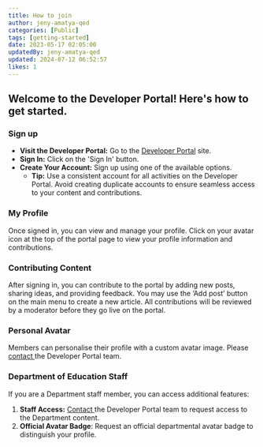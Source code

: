 ```yaml
---
title: How to join
author: jeny-amatya-qed
categories: [Public]
tags: [getting-started]
date: 2023-05-17 02:05:00 
updatedBy: jeny-amatya-qed
updated: 2024-07-12 06:52:57 
likes: 1
---
```


## Welcome to the Developer Portal! Here's how to get started.


### Sign up 

* **Visit the Developer Portal:** Go to the [Developer Portal](https://developer.qed.qld.gov.au/) site.
*  **Sign In:** Click on the 'Sign In' button.
* **Create Your Account:** Sign up using one of the available options.
    * **Tip:** Use a consistent account for all activities on the Developer Portal. Avoid creating duplicate accounts to ensure seamless access to your content and contributions.


### My Profile

Once signed in, you can view and manage your profile. Click on your avatar icon at the top of the portal page to view your profile information and contributions.


### Contributing Content
After signing in, you can contribute to the portal by adding new posts, sharing ideas, and providing feedback. You may use the ‘Add post’ button on the main menu to create a new article. All contributions will be reviewed by a moderator before they go live on the portal.

### Personal Avatar
Members can personalise their profile with a custom avatar image. Please [contact ](mailto:developerportal@qed.qld.gov.au)the Developer Portal team.

### Department of Education Staff
If you are a Department staff member, you can access additional features:
1. **Staff Access:** [Contact ](mailto:developerportal@qed.qld.gov.au)the Developer Portal team to request access to the Department content.
2. **Official Avatar Badge**: Request an official departmental avatar badge to distinguish your profile.